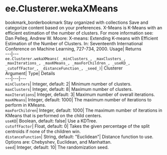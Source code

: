  
#  ee.Clusterer.wekaXMeans 
bookmark_borderbookmark Stay organized with collections  Save and categorize content based on your preferences. 
X-Means is K-Means with an efficient estimation of the number of clusters. For more information see: 
Dan Pelleg, Andrew W. Moore: X-means: Extending K-means with Efficient Estimation of the Number of Clusters. In: Seventeenth International Conference on Machine Learning, 727-734, 2000.
Usage| Returns  
---|---  
`ee.Clusterer.wekaXMeans( _minClusters_, _maxClusters_, _maxIterations_, _maxKMeans_, _maxForChildren_, _useKD_, _cutoffFactor_, _distanceFunction_, _seed_)`| Clusterer  
Argument| Type| Details  
---|---|---  
`minClusters`| Integer, default: 2| Minimum number of clusters.  
`maxClusters`| Integer, default: 8| Maximum number of clusters.  
`maxIterations`| Integer, default: 3| Maximum number of overall iterations.  
`maxKMeans`| Integer, default: 1000| The maximum number of iterations to perform in KMeans.  
`maxForChildren`| Integer, default: 1000| The maximum number of iterations in KMeans that is performed on the child centers.  
`useKD`| Boolean, default: false| Use a KDTree.  
`cutoffFactor`| Float, default: 0| Takes the given percentage of the split centroids if none of the children win.  
`distanceFunction`| String, default: "Euclidean"| Distance function to use. Options are: Chebyshev, Euclidean, and Manhattan.  
`seed`| Integer, default: 10| The randomization seed.  
